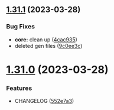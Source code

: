 ## [1.31.1](https://github.com/tictapp/cli/compare/v1.31.0...v1.31.1) (2023-03-28)


### Bug Fixes

* **core:** clean up ([4cac935](https://github.com/tictapp/cli/commit/4cac935caca1a9c931876de5edc701317470f870))
* deleted gen files ([9c0ee3c](https://github.com/tictapp/cli/commit/9c0ee3c779fb0791b67391063e54982ac34c8cdb))

# [1.31.0](https://github.com/tictapp/cli/compare/v1.30.0...v1.31.0) (2023-03-28)


### Features

* CHANGELOG ([552e7a3](https://github.com/tictapp/cli/commit/552e7a3370e7d4eaee5dfc273cae9d65f5cd095f))
